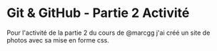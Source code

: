 ﻿Git & GitHub - Partie 2 Activité
================================

Pour l'activité de la partie 2 du cours de @marcgg j'ai créé un site de photos avec sa mise en forme css.